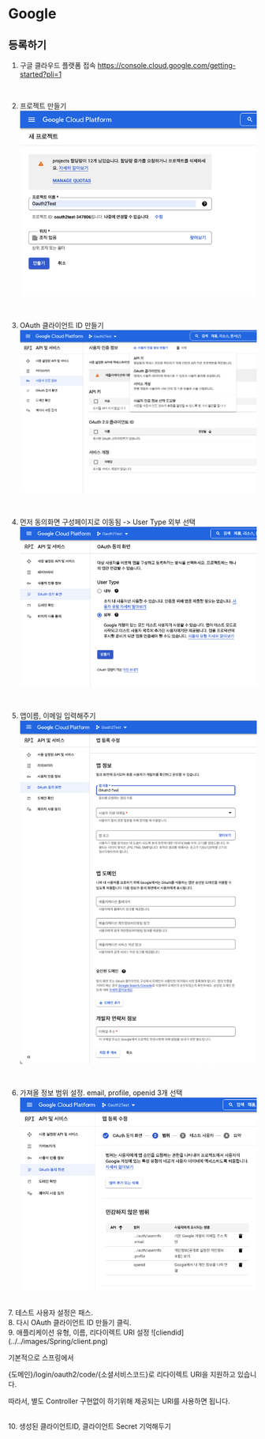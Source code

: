 # Google

## 등록하기

1. 구글 클라우드 플랫폼 접속
https://console.cloud.google.com/getting-started?pli=1
</br>

2. 프로젝트 만들기
![project](../../images/Spring/googleproject.png)

</br>

3. OAuth 클라이언트 ID 만들기
![OauthID](../../images/Spring/OAuthid.png)

<br>

4. 먼저 동의화면 구성페이지로 이동됨 -> User Type 외부 선택
![usertype](../../images/Spring/userType.png)

</br>

5. 앱이름, 이메일 입력해주기
![accept](../../images/Spring/accept.png)

</br>

6. 가져올 정보 범위 설정. email, profile, openid 3개 선택
![range](../../images/Spring/range.png)
</br>
7. 테스트 사용자 설정은 패스. 
</br>
8. 다시 OAuth 클라이언트 ID 만들기 클릭.
</br>
9. 애플리케이션 유형, 이름, 리다이렉트 URI 설정
![cliendid](../../images/Spring/client.png)

기본적으로 스프링에서 

{도메인}/login/oauth2/code/{소셜서비스코드}로 리다이렉트 URI을 지원하고 있습니다. 

따라서, 별도 Controller 구현없이 하기위해 제공되는 URI를 사용하면 됩니다. 

</br>
10.  생성된 클라이언트ID, 클라이언트 Secret 기억해두기